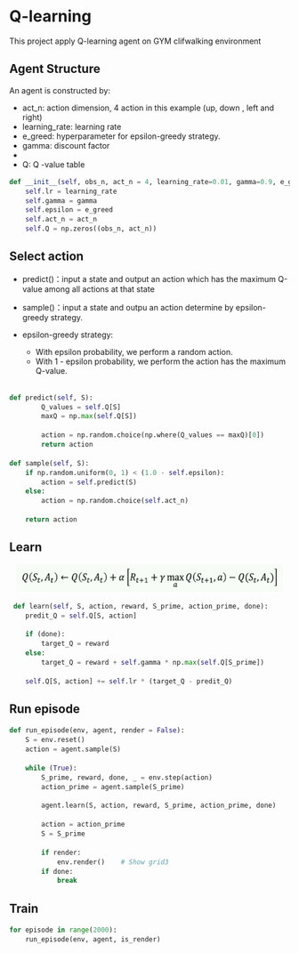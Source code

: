 # Q-learning
This project apply Q-learning agent on GYM clifwalking environment
## Agent Structure
An agent is constructed by:
* act_n: action dimension, 4 action in this example (up, down , left and right)
* learning_rate: learning rate
* e_greed: hyperparameter for epsilon-greedy strategy.
* gamma: discount factor
* 
* Q: Q -value table 
```python
def __init__(self, obs_n, act_n = 4, learning_rate=0.01, gamma=0.9, e_greed=0.1):
    self.lr = learning_rate
    self.gamma = gamma
    self.epsilon = e_greed
    self.act_n = act_n
    self.Q = np.zeros((obs_n, act_n))
```
## Select action
* predict()：input a state and output an action which has the maximum Q-value among all actions at that state
* sample()：input a state and outpu an action determine by epsilon-greedy strategy.

* epsilon-greedy strategy:
    - With epsilon probability, we perform a random action.
    - With 1 -  epsilon probability, we perform the action has the maximum Q-value.
        
```python

def predict(self, S):
        Q_values = self.Q[S]
        maxQ = np.max(self.Q[S])

        action = np.random.choice(np.where(Q_values == maxQ)[0])
        return action
        
def sample(self, S):
    if np.random.uniform(0, 1) < (1.0 - self.epsilon):
        action = self.predict(S)
    else:
        action = np.random.choice(self.act_n)

    return action


```

## Learn
<div align=center>
     <img src ="q-learn.png" width="480" height ="50"/>
</div>

```python
 def learn(self, S, action, reward, S_prime, action_prime, done):
    predit_Q = self.Q[S, action]

    if (done):
        target_Q = reward
    else:
        target_Q = reward + self.gamma * np.max(self.Q[S_prime])

    self.Q[S, action] += self.lr * (target_Q - predit_Q)
```

## Run episode
```python
def run_episode(env, agent, render = False):
    S = env.reset()
    action = agent.sample(S)

    while (True):
        S_prime, reward, done, _ = env.step(action)
        action_prime = agent.sample(S_prime)

        agent.learn(S, action, reward, S_prime, action_prime, done)

        action = action_prime
        S = S_prime

        if render:
            env.render()    # Show grid3
        if done:
            break
```

## Train
```python
for episode in range(2000):
    run_episode(env, agent, is_render)
```

